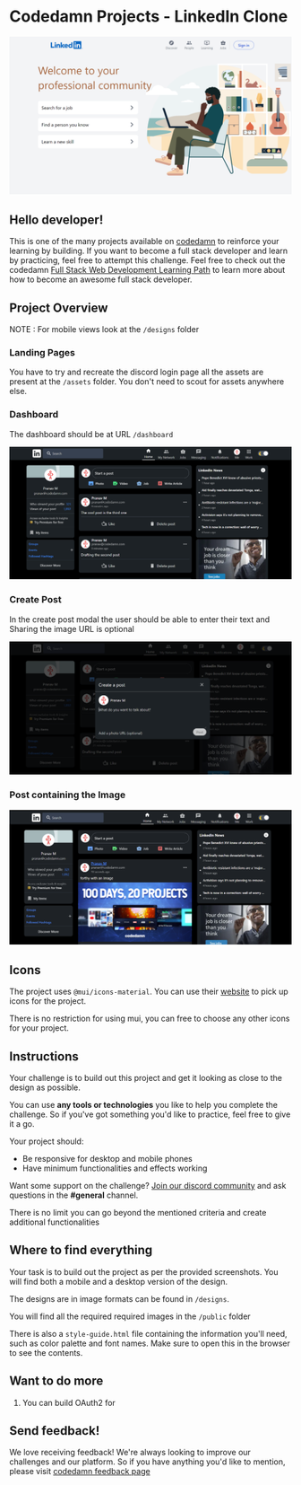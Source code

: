 # Codedamn Projects - LinkedIn Clone
![main image](https://raw.githubusercontent.com/codedamn-projects/linked-in-nextjs-clone/master/designs/Linked%20In%20Clone%20Home%20%5BDesktop%5D.png)

## Hello developer!

This is one of the many projects available on [codedamn](https://codedamn.com/projects) to reinforce your learning by building. If you want to become a full stack developer and learn by practicing, feel free to attempt this challenge. Feel free to check out the codedamn [Full Stack Web Development Learning Path](https://codedamn.com/learning-paths/fullstack) to learn more about how to become an awesome full stack developer.

## Project Overview

NOTE : For mobile views look at the `/designs` folder
### Landing Pages

You have to try and recreate the discord login page all the assets are present at the `/assets` folder. You don't need to scout for assets anywhere else. 
### Dashboard

The dashboard should be at URL `/dashboard` 

![dashboard](https://raw.githubusercontent.com/codedamn-projects/linked-in-nextjs-clone/master/designs/Dashboard%20%5BDesktop%5D%20%5BDark%5D.png)

### Create Post 

In the create post modal the user should be able to enter their text and Sharing the image URL is optional

![create post](https://raw.githubusercontent.com/codedamn-projects/linked-in-nextjs-clone/master/designs/Create%20Post%20Modal%20%5BDesktop%5D%20%5BDark%5D.png)

### Post containing the Image 

![post having an image](https://raw.githubusercontent.com/codedamn-projects/linked-in-nextjs-clone/master/designs/Showing%20Image%20in%20Dashboard%20%5BDesktop%5D%20%5BDark%5D.png)

## Icons 
The project uses `@mui/icons-material`. You can use their [website](https://mui.com/components/material-icons/) to pick up icons for the project. 

There is no restriction for using mui, you can free to choose any other icons for your project.
## Instructions

Your challenge is to build out this project and get it looking as close to the design as possible.

You can use **any tools or technologies** you like to help you complete the challenge. So if you've got something you'd like to practice, feel free to give it a go.

Your project should:

-   Be responsive for desktop and mobile phones
-   Have minimum functionalities and effects working


Want some support on the challenge? [Join our discord community](https://cdm.sh/discord) and ask questions in the **#general** channel.

There is no limit you can go beyond the mentioned criteria and create additional functionalities

## Where to find everything

Your task is to build out the project as per the provided screenshots. You will find both a mobile and a desktop version of the design.

The designs are in image formats can be found in `/designs`.

You will find all the required required images in the `/public` folder

There is also a `style-guide.html` file containing the information you'll need, such as color palette and font names. Make sure to open this in the browser to see the contents.

## Want to do more

1. You can build OAuth2 for 

## Send feedback!

We love receiving feedback! We're always looking to improve our challenges and our platform. So if you have anything you'd like to mention, please visit [codedamn feedback page](https://codedamn.com/contact)